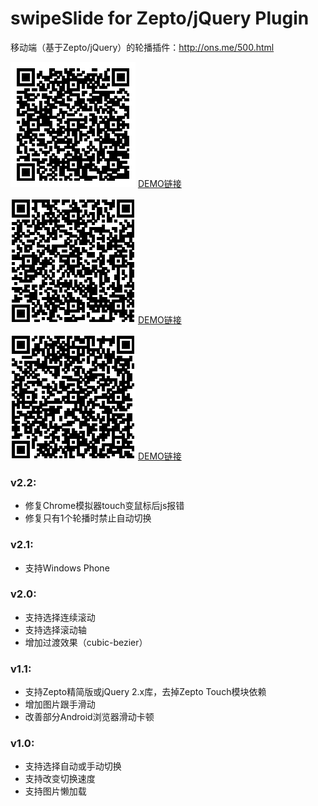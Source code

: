 # swipeSlide for Zepto/jQuery Plugin

移动端（基于Zepto/jQuery）的轮播插件：<http://ons.me/500.html>

![扫一扫](website.png)
[DEMO链接](http://ons.me/wp-content/uploads/2014/09/swipeSlide/index.html)

![扫一扫](website-pic.png)
[DEMO链接](http://ons.me/wp-content/uploads/2014/09/swipeSlide/full-screen-pic.html)

![扫一扫](website-text.png)
[DEMO链接](http://ons.me/wp-content/uploads/2014/09/swipeSlide/full-screen-text.html)

### v2.2:

* 修复Chrome模拟器touch变鼠标后js报错
* 修复只有1个轮播时禁止自动切换

### v2.1:

* 支持Windows Phone

### v2.0:

* 支持选择连续滚动
* 支持选择滚动轴
* 增加过渡效果（cubic-bezier）

### v1.1:

* 支持Zepto精简版或jQuery 2.x库，去掉Zepto Touch模块依赖
* 增加图片跟手滑动
* 改善部分Android浏览器滑动卡顿

### v1.0:

* 支持选择自动或手动切换
* 支持改变切换速度
* 支持图片懒加载